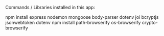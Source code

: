Commands / Libraries installed in this app:

npm install express nodemon mongoose body-parser dotenv joi bcryptjs jsonwebtoken dotenv
npm install path-browserify os-browserify crypto-browserify 
